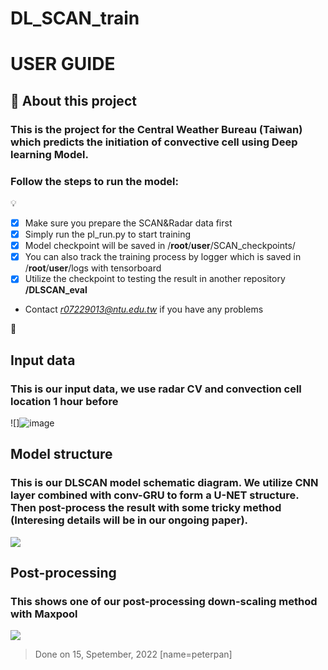 # DL_SCAN_train
# USER GUIDE
## :rocket: About this project
### This is the project for the Central Weather Bureau (Taiwan) which predicts the initiation of convective cell using Deep learning Model.
### Follow the steps to run the model:
:bulb:
- [X] Make sure you prepare the SCAN&Radar data first
- [X] Simply run the pl_run.py to start training
- [X] Model checkpoint will be saved in /**root**/**user**/SCAN_checkpoints/
- [X] You can also track the training process by logger which is saved in /**root**/**user**/logs with tensorboard
- [X] Utilize the checkpoint to testing the result in another repository **/DLSCAN_eval**
- Contact *r07229013@ntu.edu.tw* if you have any problems

:rocket:
## Input data
### This is our input data, we use radar CV and convection cell location 1 hour before
![]![image](https://user-images.githubusercontent.com/91505593/207800832-a04f61e4-ef12-4372-a599-a302e9ae3692.png)

## Model structure
### This is our DLSCAN model schematic diagram. We utilize CNN layer combined with conv-GRU to form a U-NET structure. Then post-process the result with some tricky method (Interesing details will be in our ongoing paper).
![](https://i.imgur.com/xD2CcM4.png)

## Post-processing 
### This shows one of our post-processing down-scaling method with Maxpool
![](https://i.imgur.com/8O5U8Vp.png)

>Done on 15, Spetember, 2022 [name=peterpan]
